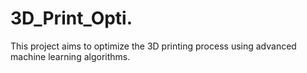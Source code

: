 # 3D_Print_Opti.
This project aims to optimize the 3D printing process using advanced machine learning algorithms.
